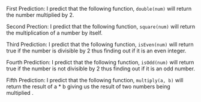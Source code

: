 First Prediction: I predict that the following function,  `double(num)` will return the number multiplied by 2. 

Second Prection: I predict that the following function, `square(num)` will return the multiplication of a number by itself.


Third Prediction: I predict that the following function, `isEven(num)` will return true if the number is divisible by 2 thus finding out if it is an even integer.

Fourth Prediction: I predict that the following function,  `isOdd(num)` will return true if the number is not divisible by 2 thus finding out if it is an odd number.

Fifth Prediction: I predict that the following function, `multiply(a, b)` will return the result of a * b giving us the result of two numbers being multiplied .
